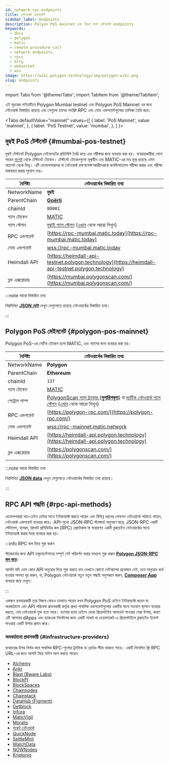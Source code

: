 ```yaml
---
id: network-rpc-endpoints
title: নেটওয়ার্ক এন্ডপয়েন্ট
sidebar_label: Endpoints
description: Polyon PoS mainnet এবং for জন্য নেটওয়ার্ক endpoints
keywords:
  - docs
  - polygon
  - matic
  - remote procedure call
  - network endpoints
  - rpcs
  - http
  - websocket
  - wss
image: https://wiki.polygon.technology/img/polygon-wiki.png
slug: endpoints
---
```

import Tabs from '@theme/Tabs';
import TabItem from '@theme/TabItem';

এই সূচকের গাইডটিতে Polygon Mumbai testnet এবং Polygon PoS Mainnet এর জন্য নেটওয়ার্ক বিস্তারিত রয়েছে এবং সেগুলো তাদের সংশ্লিষ্ট RPC এবং নোড এন্ডপয়েন্টগুলোর তালিকা তৈরি করে।

<Tabs
defaultValue="mainnet"
values={[
{ label: 'PoS Mainnet', value: 'mainnet', },
{ label: 'PoS Testnet', value: 'mumbai', },
]
}>
<TabItem value="mumbai">

## মুম্বই PoS টেস্টনেট {#mumbai-pos-testnet}

মুম্বই টেস্টনেট Polygon মেইননেটের প্রতিলিপি তৈরি করে এবং পরীক্ষার জন্য ব্যবহার করা হয়। ব্যবহারকারীরা পেতে পারেন [ফসেট](https://faucet.polygon.technology/) থেকে টেস্টনেট টোকেন। টেস্টনেট টোকেনগুলো মূল্যহীন এবং MATIC-এর মত মূল্য রয়েছে এমন অ্যাসেট থেকে ভিন্ন। এটি ডেভেলপারদের বা নেটওয়ার্ক রক্ষণাবেক্ষণকারীদেরকে কনফিগারেশন পরীক্ষা করার এবং পরীক্ষা বাস্তবায়ন করার সুযোগ দেয়।

| বৈশিষ্ট্য | নেটওয়ার্কের বিস্তারিত তথ্য |
| ---------------------------------- | ---------------------------------------------------------------- |
| NetworkName | **মুম্বই** |
| ParentChain | **[Goërli](https://goerli.net/)** |
| chainId | `80001` |
| গ্যাস টোকেন | [MATIC](gas-token) |
| গ্যাস স্টেশন | [মুম্বাই গ্যাস স্টেশন](https://gasstation-mumbai.matic.today/v2) ([এখান](https://docs.polygon.technology/docs/develop/tools/polygon-gas-station/) থেকে আরো শিখুন) |
| RPC এন্ডপয়েন্ট | [https://rpc-mumbai.matic.today](https://rpc-mumbai.matic.today) |
| নোড এন্ডপয়েন্ট | [wss://rpc-mumbai.matic.today](wss://rpc-mumbai.matic.today) |
| Heimdall API | [https://heimdall-api-testnet.polygon.technology](https://heimdall-api-testnet.polygon.technology) |
| ব্লক এক্সপ্লোরার | [https://mumbai.polygonscan.com/](https://mumbai.polygonscan.com/) |

:::note আরো বিস্তারিত তথ্য

নিম্নলিখিত [**JSON ডেটা**](https://static.polygon.technology/network/testnet/mumbai/index.json) দেখুন যেগুলোতে রয়েছে
নেটওয়ার্কের বিস্তারিত তথ্য।

:::

</TabItem>
<TabItem value="mainnet">

## Polygon PoS মেইননেট {#polygon-pos-mainnet}

Polygon PoS-এর নেটিভ টোকেন হলো MATIC, এবং গ্যাসের জন্য ব্যবহার করা হয়।

| বৈশিষ্ট্য | নেটওয়ার্কের বিস্তারিত তথ্য |
| ---------------------------------- | ---------------------------------------------------------------- |
| NetworkName | **Polygon** |
| ParentChain | **Ethereum** |
| chainId | `137` |
| গ্যাস টোকেন | [MATIC](gas-token) |
| পেট্রোল পাম্প | [PolygonScan গ্যাস ট্র্যাকার (**সুপারিশকৃত**)](https://polygonscan.com/gastracker) বা [ম্যাটিক নেটওয়ার্ক গ্যাস স্টেশন](https://gasstation-mainnet.matic.network/v2) ([এখান](https://docs.polygon.technology/docs/develop/tools/polygon-gas-station/) থেকে আরো শিখুন) |
| RPC এন্ডপয়েন্ট | [https://polygon-rpc.com/](https://polygon-rpc.com/) |
| নোড এন্ডপয়েন্ট | [wss://rpc-mainnet.matic.network](wss://rpc-mainnet.matic.network) |
| Heimdall API | [https://heimdall-api.polygon.technology](https://heimdall-api.polygon.technology) |
| ব্লক এক্সপ্লোরার | [https://polygonscan.com/](https://polygonscan.com/) |

:::note আরো বিস্তারিত তথ্য

নিম্নলিখিত [**JSON data**](https://github.com/maticnetwork/static/blob/master/network/mainnet/v1/index.json) দেখুন যেগুলোতে নেটওয়ার্কের বিস্তারিত তথ্য রয়েছে।

:::

</TabItem>
</Tabs>

## RPC API পদ্ধতি {#rpc-api-methods}

ডেভেলপাররা অন-চেইন ডেটার সাথে ইন্টারঅ্যাক্ট করতে পারেন এবং বিভিন্ন ধরনের লেনদেন নেটওয়ার্কে পাঠাতে পারেন, নেটওয়ার্ক এন্ডপয়েন্ট ব্যবহার করে। API-গুলো JSON-RPC স্ট্যান্ডার্ড অনুসরণ করে; JSON-RPC একটি স্টেটলেস, হালকা, রিমোট প্রসিডিউর কল (RPC) প্রোটোকল যা সাধারণত একটি ব্লকচেইন নেটওয়ার্কের সাথে ইন্টারঅ্যাক্ট করার সময় ব্যবহার করা হয়।

:::info RPC কল দিয়ে শুরু করুন

স্ট্যান্ডার্ডের জন্য API ডকুমেন্টেশনের সম্পূর্ণ সেট পরিদর্শন করার মাধ্যমে শুরু করুন [**Polygon JSON-RPC কল করে**](https://edge-docs.polygon.technology/docs/get-started/json-rpc-commands/)।

আপনি যদি এমন কোন API অনুরোধ দিয়ে শুরু করতে চান যেখানে কোনো সেটআপের প্রয়োজন নেই, তবে অনুরোধ ব্যর্থ হওয়ার সমস্যা দূর করুন, বা, Polygon নেটওয়ার্কে নতুন নতুন পদ্ধতি অনুসন্ধান করুন, [**Composer App**](https://composer.alchemyapi.io?composer_state=%7B%22chain%22%3A2%2C%22network%22%3A401%2C%22methodName%22%3A%22eth_getBlockByNumber%22%2C%22paramValues%22%3A%5B%22latest%22%2Cfalse%5D%7D) ব্যবহার করে দেখুন।

:::

একজন ব্যবহারকারী তার নিজস্ব নোডও চালাতে পারেন যখন Polygon PoS চেইনে ইন্টারঅ্যাক্ট করেন বা অবকাঠামো এবং API পরিষেবা প্রদানকারী কর্তৃক প্রদত্ত পাবলিক এন্ডপয়েন্টগুলোর একটির সাথে সংযোগ স্থাপনে ব্যবহার করতে, যেন নেটওয়ার্কে যুক্ত হতে পারে। ড্যাগার হলো চেইনে থেকে রিয়েলটাইম আপডেট পাওয়ার সেরা উপায়, কারণ এটি আপনার dApps এবং ব্যাকএন্ড সিস্টেমের জন্য একটি সকেট বা ওয়েবসকেট-এ রিয়েলটাইমে ব্লকচেইন ইভেন্ট পাওয়ার একটি উপায় প্রদান করে।

### অবকাঠামো প্রদানকারী {#infrastructure-providers}

ব্যবহারের উপর নির্ভর করে পাবলিক RPC-গুলোর ট্র্যাফিক বা রেটের-সীমা থাকতে পারে। একটি নিবেদিত ফ্রি RPC URL-এর জন্য আপনি নিচে সাইন আপ করতে পারেন:

* [Alchemy](https://www.alchemy.com/)
* [Ankr](https://www.ankr.com/)
* [Blast (Bware Labs)](https://blastapi.io/)
* [BlockPI](https://blockpi.io/)
* [BlockSpaces](https://www.blockspaces.com/web3-infrastructure)
* [Chainnodes](https://www.chainnodes.org/)
* [Chainstack](https://chainstack.com/build-better-with-polygon/)
* [DataHub (Figment)](https://datahub.figment.io)
* [Getblock](https://getblock.io/en/)
* [Infura](https://infura.io)
* [MaticVigil](https://rpc.maticvigil.com/)
* [Moralis](https://moralis.io)
* [পকেট নেটওয়ার্ক](https://www.portal.pokt.network/)
* [QuickNode](https://www.quicknode.com/chains/matic)
* [SettleMint](https://docs.settlemint.com/docs/polygon-connect-to-a-node)
* [WatchData](https://docs.watchdata.io/blockchain-apis/polygon-api)
* [NOWNodes](https://nownodes.io/nodes/polygon-matic)
* [Kriptonio](https://kriptonio.com/)